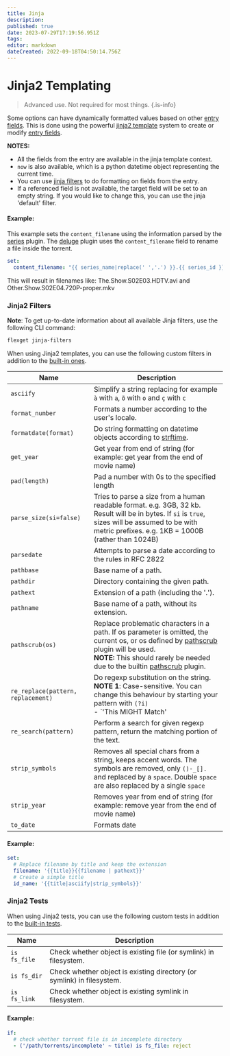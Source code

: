 ```yaml
---
title: Jinja
description: 
published: true
date: 2023-07-29T17:19:56.951Z
tags: 
editor: markdown
dateCreated: 2022-09-18T04:50:14.756Z
---
```


# Jinja2 Templating

> Advanced use. Not required for most things.
{.is-info}

Some options can have dynamically formatted values based on other [entry fields](/Entry). This is done using the powerful [jinja2 template](http://jinja.pocoo.org/docs/templates/) system to create or modify [entry fields](/Entry).

**NOTES:**

- All the fields from the entry are available in the jinja template context.
- `now` is also available, which is a python datetime object representing the current time.
- You can use [jinja filters](http://jinja.pocoo.org/docs/templates/#builtin-filters) to do formatting on fields from the entry.
- If a referenced field is not available, the target field will be set to an empty string. If you would like to change this, you can use the jinja 'default' filter.

#### Example:

This example sets the `content_filename` using the information parsed by the [series](/Plugins/series) plugin. The [deluge](/Plugins/deluge) plugin uses the `content_filename` field to rename a file inside the torrent.

```yaml
set:
  content_filename: "{{ series_name|replace(' ','.') }}.{{ series_id }}.{{ quality|upper }}{% if proper %}-proper{% endif %}"
```

This will result in filenames like: The.Show.S02E03.HDTV.avi and Other.Show.S02E04.720P-proper.mkv

### Jinja2 Filters
**Note**: To get up-to-date information about all available Jinja filters, use the following CLI command:
```bash
flexget jinja-filters
```

When using Jinja2 templates, you can use the following custom filters in addition to the [built-in ones](http://jinja.pocoo.org/docs/dev/templates/#builtin-filters).

|Name|Description|
|---|---|
|`asciify`|Simplify a string replacing for example `à` with `a`, `õ` with `o` and `ç` with `c`
|`format_number`|Formats a number according to the user's locale.
|`formatdate(format)`| Do string formatting on datetime objects according to [strftime](http://strftime.org/).|
|`get_year`|Get year from end of string (for example: get year from the end of movie name)
|`pad(length)`| Pad a number with 0s to the specified length|
|`parse_size(si=false)`|Tries to parse a size from a human readable format. e.g. 3GB, 32 kb. Result will be in bytes. If `si` is `true`, sizes will be assumed to be with metric prefixes. e.g. 1KB = 1000B (rather than 1024B)|
|`parsedate`|Attempts to parse a date according to the rules in RFC 2822
|`pathbase`|Base name of a path.|
|`pathdir`| Directory containing the given path.|
|`pathext`|Extension of a path (including the '.').|
|`pathname`|Base name of a path, without its extension.|
|`pathscrub(os)`| Replace problematic characters in a path. If os parameter is omitted, the current os, or os defined by [pathscrub](/Plugins/pathscrub) plugin will be used.<br> **NOTE:** This should rarely be needed due to the builtin [pathscrub](/Plugins/pathscrub) plugin.
|`re_replace(pattern, replacement)`| Do regexp substitution on the string.<br>**NOTE 1**: Case-sensitive. You can change this behaviour by starting your pattern with `(?i)`<br>- `'This MIGHT Match'|re_replace('might', 'WON’T')`<br>- `'This MIGHT Match'|re_replace('(?i)might', 'WILL')`<br>**NOTE 2:** Captured groups can be accessed in the replacement string by using backreferences:<br>- `\\1` when enclosed with apostrophes or `\\\\1` when enclosed with quotes<br>- `\g<1>` when enclosed with either apostrophes or quotes|
|`re_search(pattern)`|Perform a search for given regexp pattern, return the matching portion of the text.
|`strip_symbols`|Removes all special chars from a string, keeps accent words. The symbols are removed, only `()-_[].` and replaced by a `space`. Double `space` are also replaced by a single `space`
|`strip_year`|Removes year from end of string (for example: remove year from the end of movie name)
|`to_date`|Formats date


#### Example:

```yaml
set:
  # Replace filename by title and keep the extension
  filename: '{{title}}{{filename | pathext}}'
  # Create a simple title
  id_name: '{{title|asciify|strip_symbols}}'
```
### Jinja2 Tests
When using Jinja2 tests, you can use the following custom tests in addition to the [built-in tests](http://jinja.pocoo.org/docs/dev/templates/#list-of-builtin-tests).

|Name|Description|
|---|---|
|`is fs_file`|Check whether object is existing file (or symlink) in filesystem.|
|`is fs_dir`|Check whether object is existing directory (or symlink) in filesystem.|
|`is fs_link`|Check whether object is existing symlink in filesystem.|
#### Example:

```YAML
if:
  # check whether torrent file is in incomplete directory
  - ('/path/torrents/incomplete' ~ title) is fs_file: reject
```
